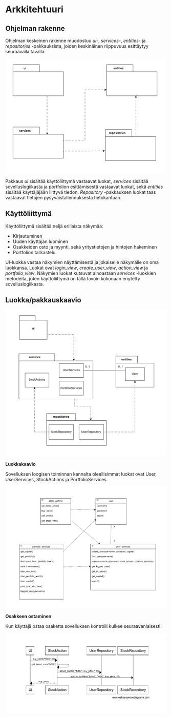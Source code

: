 # Arkkitehtuuri

## Ohjelman rakenne

Ohjelman keskeinen rakenne muodostuu _ui-_, _services-_, _entities-_ ja _repositories_ -pakkauksista, joiden keskinäinen riippuvuus esittäytyy seuraavalla tavalla:

![](./kuvat/pakkausrakenne.png)

Pakkaus _ui_ sisältää käyttöliittymä vastaavat luokat, _services_ sisältää sovelluslogiikasta ja portfolion esittämisestä vastaavat luokat, sekä _entities_ sisältää käyttäjäjään liittyvä tiedon. _Repository_ -pakkauksen luokat taas vastaavat tietojen pysyväistallennuksesta tietokantaan.

## Käyttöliittymä

Käyttöliittymä sisältää neljä erillaista näkymää:

- Kirjautuminen
- Uuden käyttäjän luominen
- Osakkeiden osto ja myynti, sekä yritystietojen ja hintojen hakeminen
- Portfolion tarkastelu

UI-luokka vastaa näkymien näyttämisestä ja jokaiselle näkymälle on oma luokkansa. Luokat ovat _login_view_, _create_user_view_, _action_view_ ja _portfolio_view_. Näkymien luokat kutsuvat ainoastaan _services_ -luokkien metodeita, joten käyttöliittymä on tällä tavoin kokonaan eriytetty sovelluslogiikasta. 

## Luokka/pakkauskaavio


![](./kuvat/luokka_pakkauskaavio.png)


**Luokkakaavio**

Sovelluksen loogisen toiminnan kannalta oleellisimmat luokat ovat User, UserServices, StockActions ja PortfolioServices.

![Luokkakaavio](./kuvat/luokkakaavio_stock_buyer.png)

**Osakkeen ostaminen**

Kun käyttäjä ostaa osaketta sovelluksen kontrolli kulkee seuraavanlaisesti:

![asdf](./kuvat/Sekvenssikaavio_buy_stock)
